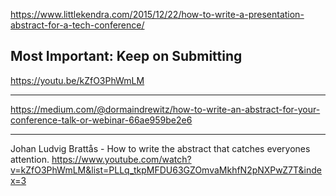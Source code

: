 https://www.littlekendra.com/2015/12/22/how-to-write-a-presentation-abstract-for-a-tech-conference/

**Most Important: Keep on Submitting**
---
https://youtu.be/kZfO3PhWmLM

---

https://medium.com/@dormaindrewitz/how-to-write-an-abstract-for-your-conference-talk-or-webinar-66ae959be2e6

---

Johan Ludvig Brattås - How to write the abstract that catches everyones attention.
https://www.youtube.com/watch?v=kZfO3PhWmLM&list=PLLq_tkpMFDU63GZOmvaMkhfN2pNXPwZ7T&index=3



